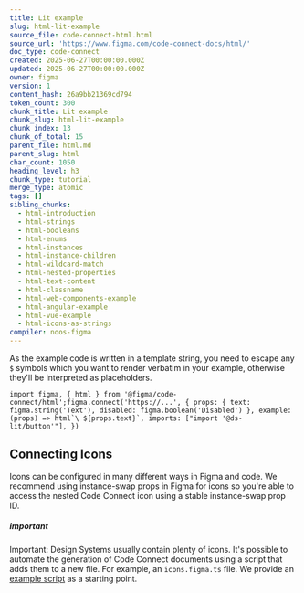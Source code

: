 ```yaml
---
title: Lit example
slug: html-lit-example
source_file: code-connect-html.html
source_url: 'https://www.figma.com/code-connect-docs/html/'
doc_type: code-connect
created: 2025-06-27T00:00:00.000Z
updated: 2025-06-27T00:00:00.000Z
owner: figma
version: 1
content_hash: 26a9bb21369cd794
token_count: 300
chunk_title: Lit example
chunk_slug: html-lit-example
chunk_index: 13
chunk_of_total: 15
parent_file: html.md
parent_slug: html
char_count: 1050
heading_level: h3
chunk_type: tutorial
merge_type: atomic
tags: []
sibling_chunks:
  - html-introduction
  - html-strings
  - html-booleans
  - html-enums
  - html-instances
  - html-instance-children
  - html-wildcard-match
  - html-nested-properties
  - html-text-content
  - html-classname
  - html-web-components-example
  - html-angular-example
  - html-vue-example
  - html-icons-as-strings
compiler: noos-figma
---
```


As the example code is written in a template string, you need to escape any `$` symbols which you want to render verbatim in your example, otherwise they'll be interpreted as placeholders.

```
import figma, { html } from '@figma/code-connect/html';figma.connect('https://...', { props: { text: figma.string('Text'), disabled: figma.boolean('Disabled') }, example: (props) => html`\ ${props.text}`, imports: ["import '@ds-lit/button'"], })
```

## Connecting Icons

Icons can be configured in many different ways in Figma and code. We recommend using instance-swap props in Figma for icons so you're able to access the nested Code Connect icon using a stable instance-swap prop ID.

##### important

Important: Design Systems usually contain plenty of icons. It's possible to automate the generation of Code Connect documents using a script that adds them to a new file. For example, an `icons.figma.ts` file. We provide an [example script](https://github.com/figma/code-connect/blob/main/cli/scripts/import-icons-as-strings.ts)
 as a starting point.

